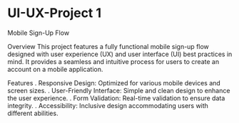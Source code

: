 # UI-UX-Project 1

Mobile Sign-Up Flow


Overview
This project features a fully functional mobile sign-up flow designed with user experience (UX) and user interface (UI) best practices in mind. It provides a seamless and intuitive process for users to create an account on a mobile application.

Features
. Responsive Design: Optimized for various mobile devices and screen sizes.
. User-Friendly Interface: Simple and clean design to enhance the user experience.
. Form Validation: Real-time validation to ensure data integrity.
. Accessibility: Inclusive design accommodating users with different abilities.
